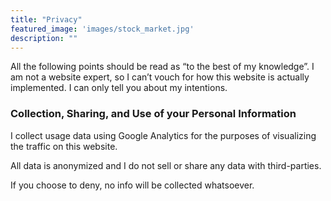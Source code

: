 ```yaml
---
title: "Privacy"
featured_image: 'images/stock_market.jpg'
description: ""
---
```


All the following points should be read as “to the best of my knowledge”. I am not a website expert, so I can’t vouch for how this website is actually implemented. I can only tell you about my intentions.

### Collection, Sharing, and Use of your Personal Information
I collect usage data using Google Analytics for the purposes of visualizing the traffic on this website.

All data is anonymized and I do not sell or share any data with third-parties.

If you choose to deny, no info will be collected whatsoever.